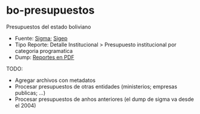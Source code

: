 # bo-presupuestos
Presupuestos del estado boliviano

* Fuente: [Sigma](https://portal.sigep.gob.bo/index.php/2016/05/09/ley-financial/); [Sigep](https://sigep.gob.bo/sigep_publico/faces/SFprRepPub?gestion=2020)
* Tipo Reporte: Detalle Institucional > Presupuesto institucional por categoria programatica
* Dump: [Reportes en PDF](https://drive.google.com/drive/folders/1JOL-Rh20rYxtqp79tYARwulLGAFbWZhh?usp=sharing)

TODO:
* Agregar archivos con metadatos
* Procesar presupuestos de otras entidades (ministerios; empresas publicas; ...)
* Procesar presupuestos de anhos anteriores (el dump de sigma va desde el 2004)
